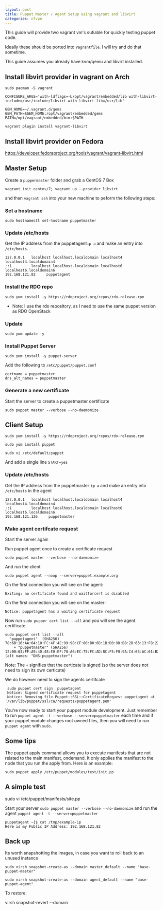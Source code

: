 ```yaml
---
layout: post
title: Puppet Master / Agent Setup using vagrant and libvirt
categories: nfvpe
---
```


This guide will provide two vagrant vm's sutiable for quickly testing puppet code.

Ideally these should be ported into `Vagrantfile`. I will try and do that sometime.

This guide assumes you already have kvm/qemu and libvirt installed.

## Install libvirt provider in vagrant on Arch



```
sudo pacman -S vagrant

CONFIGURE_ARGS='with-ldflags=-L/opt/vagrant/embedded/lib with-libvirt-include=/usr/include/libvirt with-libvirt-lib=/usr/lib'

GEM_HOME=~/.vagrant.d/gems GEM_PATH=$GEM_HOME:/opt/vagrant/embedded/gems PATH=/opt/vagrant/embedded/bin:$PATH

vagrant plugin install vagrant-libvirt
```

## Install libvirt provider on Fedora

https://developer.fedoraproject.org/tools/vagrant/vagrant-libvirt.html

## Master Setup

Create a `puppermaster` folder and grab a CentOS 7 Box

`vagrant init centos/7; vagrant up --provider libvirt`

and then `vagrant ssh` into your new machine to peform the following steps:

### Set a hostname

```
sudo hostnamectl set-hostname puppetmaster
```

### Update /etc/hosts

Get the IP address from the puppetagent`ip a` and make an entry into `/etc/hosts`.

```
127.0.0.1   localhost localhost.localdomain localhost4 localhost4.localdomain4
::1         localhost localhost.localdomain localhost6 localhost6.localdomain6
192.168.121.82     puppetagent
```

### Install the RDO repo

```
sudo yum install -y https://rdoproject.org/repos/rdo-release.rpm
```
* Note: I use the rdo repository, as I need to use the same puppet version as RDO OpenStack

### Update

```
sudo yum update -y
```

### Install Puppet Server

```
sudo yum install -y puppet-server
```

Add the following to `/etc/puppet/puppet.conf`

```
certname = puppetmaster
dns_alt_names = puppetmaster
```

### Generate a new certificate

Start the server to create a puppetmaster certificate

```
sudo puppet master --verbose --no-daemonize
```

## Client Setup

```
sudo yum install -y https://rdoproject.org/repos/rdo-release.rpm
```

```
sudo yum install puppet
```

```
sudo vi /etc/default/puppet
```

And add a single line `START=yes`

### Update /etc/hosts

Get the IP address from the puppetmaster `ip a` and make an entry into `/etc/hosts` in the agent

```
127.0.0.1   localhost localhost.localdomain localhost4 localhost4.localdomain4
::1         localhost localhost.localdomain localhost6 localhost6.localdomain6
192.168.121.126     puppetmaster
```

### Make agent certifcate request


Start the server again

Run puppet agent once to create a certificate request

```
sudo puppet master --verbose --no-daemonize
```

And run the client

```
sudo puppet agent --noop --server=puppet.example.org
```

On the first connection you will see on the agent:

`Exiting; no certificate found and waitforcert is disabled`


On the first connection you will see on the master:

`Notice: puppetagent has a waiting certificate request`

Now run `sudo pupper cert list --all` and you will see the agent certificate:

```
sudo puppet cert list --all
  "puppetagent"  (SHA256) 78:6B:16:AA:64:10:FC:4F:4E:99:98:CF:80:B0:6D:1B:D0:0D:B8:2D:63:13:FB:22:87:1D:C8:06:22:7B:0A:85
    + "puppetmaster" (SHA256) 12:00:63:FF:A9:4D:48:E0:EF:78:A6:EC:75:FC:AD:BC:F5:F0:9A:C4:63:AC:61:B2:AE:39:80:96:57:A6:A6:60 (alt names: "DNS:puppetmaster")
```

Note: The `+` signifies that the certicate is signed (so the server does not need to sign its own certicate)

We do however need to sign the agents certifcate

```
 sudo puppet cert sign  puppetagent
 Notice: Signed certificate request for puppetagent
 Notice: Removing file Puppet::SSL::CertificateRequest puppetagent at '/var/lib/puppet/ssl/ca/requests/puppetagent.pem'
```

You're now ready to start your puppet module development. Just remember to run `puppet agent -t --verbose --server=puppetmaster` each time and if your puppet module changes root owned files, then you will need to run `puppet agent` with `sudo`.

## Some tips

The puppet apply command allows you to execute manifests that are not related to the main manifest, ondemand. It only applies the manifest to the node that you run the apply from. Here is an example:

`sudo puppet apply /etc/puppet/modules/test/init.pp`

## A simple test

sudo vi /etc/puppet/manifests/site.pp

Start your server `sudo puppet master --verbose --no-daemonize` and run the agent `puppet agent -t --server=puppetmaster`

```
puppetagent ~]$ cat /tmp/example-ip
Here is my Public IP Address: 192.168.121.82
```

## Back up

Its worth snapshotting the images, in case you want to roll back to an unused instance

`sudo virsh snapshot-create-as --domain master_default --name "base-puppet-master"`

`sudo virsh snapshot-create-as --domain agent_default --name "base-puppet-agent"`

To restore:

virsh snapshot-revert --domain <vm-name> <snapshot-name>

